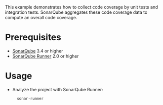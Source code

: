 This example demonstrates how to collect code coverage by unit tests and integration tests.
SonarQube aggregates these code coverage data to compute an overall code coverage.

Prerequisites
=============
* [SonarQube](http://www.sonarsource.org/downloads/) 3.4 or higher
* [SonarQube Runner](http://docs.codehaus.org/x/N4KxDQ) 2.0 or higher

Usage
=====
* Analyze the project with SonarQube Runner:

        sonar-runner
